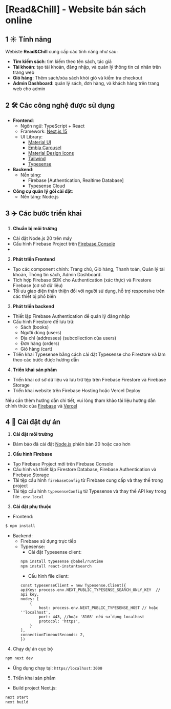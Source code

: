 # [Read&Chill] - Website bán sách online

## 1 ☀️ Tính năng

Webiste **Read&Chill** cung cấp các tính năng như sau:
- **Tìm kiếm sách**: tìm kiếm theo tên sách, tác giả
- **Tài khoản**: tạo tài khoản, đăng nhập, và quản lý thông tin cá nhân trên trang web
- **Giỏ hàng**: Thêm sách/xóa sách khỏi giỏ và kiểm tra checkout
- **Admin Dashboard**: quản lý sách, đơn hàng, và khách hàng trên trang web cho admin

## 2 🛠️ Các công nghệ được sử dụng

- **Frontend**:
    - Ngôn ngữ: TypeScript + React
    - Framework: [Next.js 15](https://nextjs.org/)
    - UI Library: 
      - [Material UI](https://mui.com/)
      - [Embla Carousel](https://www.embla-carousel.com/)
      - [Material Design Icons](https://pictogrammers.com/library/mdi/)
      - [Tailwind](https://tailwindcss.com/)
      - [Typesense](https://typesense.org/)
- **Backend**:
  - Nền tảng: 
    - Firebase [Authentication, Realtime Database]
    - Typesense Cloud 
- **Công cụ quản lý gói cài đặt**:
  - Nền tảng: Node.js

## 3 ✈️ Các bước triển khai

1. **Chuẩn bị môi trường**

- Cài đặt Node.js 20 trên máy
- Cấu hình Firebase Project trên [Firebase Console](https://console.firebase.google.com)
- 
2. **Phát triển Frontend**

- Tạo các component chính: Trang chủ, Giỏ hàng, Thanh toán, Quản lý tài khoản, Thông tin sách, Admin Dashboard.
- Tích hợp Firebase SDK cho Authentication (xác thực) và Firestore Firebase (cơ sở dữ liệu)
- Tối ưu giao diện thân thiện đối với người sử dụng, hỗ trợ responsive trên các thiết bị phổ biến

3. **Phát triển backend**

- Thiết lập Firebase Authentication để quản lý đăng nhập
- Cấu hình Firestore để lưu trữ:
  - Sách (books)
  - Người dùng (users)
  - Địa chỉ (addresses) (subcollection của users)
  - Đơn hàng (orders)
  - Giỏ hàng (cart)
- Triển khai Typesense bằng cách cài đặt Typesense cho Firestore và làm theo các bước được hướng dẫn

4. **Triển khai sản phẩm**

- Triển khai cơ sở dữ liệu và lưu trữ tệp trên Firebase Firestore và Firebase Storage
- Triển khai website trên Firebase Hosting hoặc Vercel Deploy

Nếu cần thêm hướng dẫn chi tiết, vui lòng tham khảo tài liệu hướng dẫn chính thức của
[Firebase](https://firebase.google.com/docs) và [Vercel](https://vercel.com/docs/frameworks/nextjs)

## 4 📃 Cài đặt dự án

1. **Cài đặt môi trường**
- Đảm bảo đã cài đặt [Node.js](https://nodejs.org/en/download) phiên bản 20 hoặc cao hơn
2. **Cấu hình Firebase**
- Tạo Firebase Project mới trên Firebase Console
- Cấu hình và thiết lập Firestore Database, Firebase Authentication và Firebase Storage
- Tải tệp cấu hình `firebaseConfig` từ Firebase cung cấp và thay thế trong project
- Tải tệp cấu hình `typesenseConfig` từ Typesense và thay thế API key trong file `.env.local`
3. **Cài đặt phụ thuộc**
- Frontend: 
```bash
$ npm install
```
- Backend:
  - Firebase sử dụng trực tiếp
  - Typesense:
    - Cài đặt Typesense client:
    ```bash
    npm install typesense @babel/runtime
    npm install react-instantsearch
    ```
    - Cấu hình file client:
    ```
    const typesenseClient = new Typesense.Client({
    apiKey: process.env.NEXT_PUBLIC_TYPESENSE_SEARCH_ONLY_KEY  // api key,
    nodes: [
        {
            host: process.env.NEXT_PUBLIC_TYPESENSE_HOST // hoặc ''localhost',
            port: 443, //hoặc '8108' nếu sử dụng localhost
            protocol: 'https',
        }
    ],
    connectionTimeoutSeconds: 2,
    })
    ```
4. Chạy dự án cục bộ
```bash
npm next dev 
```
- Ứng dụng chạy tại: `https//localhost:3000`
5. Triển khai sản phẩm
- Build project Next.js:
```bash
next start
next build
```
